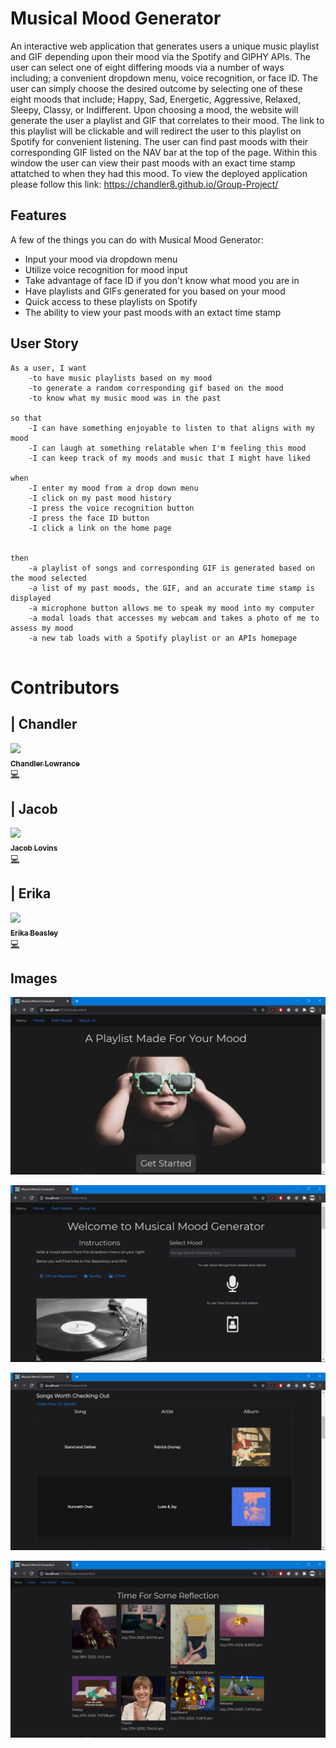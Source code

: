 # Musical Mood Generator

An interactive web application that generates users a unique music playlist and GIF depending upon their mood via the Spotify and GIPHY APIs. The user can select one of eight differing moods via a number of ways including; a convenient dropdown menu, voice recognition, or face ID. The user can simply choose the desired outcome by selecting one of these eight moods that include; Happy, Sad, Energetic, Aggressive, Relaxed, Sleepy, Classy, or Indifferent. Upon choosing a mood, the website will generate the user a playlist and GIF that correlates to their mood. The link to this playlist will be clickable and will redirect the user to this playlist on Spotify for convenient listening. The user can find past moods with their corresponding GIF listed on the NAV bar at the top of the page. Within this window the user can view their past moods with an exact time stamp attatched to when they had this mood. To view the deployed application please follow this link: https://chandler8.github.io/Group-Project/

## Features

A few of the things you can do with Musical Mood Generator:

* Input your mood via dropdown menu
* Utilize voice recognition for mood input 
* Take advantage of face ID if you don't know what mood you are in
* Have playlists and GIFs generated for you based on your mood
* Quick access to these playlists on Spotify
* The ability to view your past moods with an extact time stamp

## User Story

```
As a user, I want
    -to have music playlists based on my mood
    -to generate a random corresponding gif based on the mood
    -to know what my music mood was in the past

so that
    -I can have something enjoyable to listen to that aligns with my mood
    -I can laugh at something relatable when I'm feeling this mood
    -I can keep track of my moods and music that I might have liked 

when
    -I enter my mood from a drop down menu
    -I click on my past mood history
    -I press the voice recognition button
    -I press the face ID button
    -I click a link on the home page


then
    -a playlist of songs and corresponding GIF is generated based on the mood selected
    -a list of my past moods, the GIF, and an accurate time stamp is displayed
    -a microphone button allows me to speak my mood into my computer
    -a modal loads that accesses my webcam and takes a photo of me to assess my mood
    -a new tab loads with a Spotify playlist or an APIs homepage


```

# Contributors

| Chandler
------------ 

[<img src="https://avatars0.githubusercontent.com/u/65209786?s=400&u=cb17a056cc6e4ab1216a4b19a6d190d5a6727651&v=4" width="100px;"/><br /><sub><b>Chandler Lowrance</b></sub>](https://github.com/Chandler8)<br />[💻](https://github.com/Chandler8?tab=repositories "Repositories")

| Jacob
------------ 
[<img src="https://avatars1.githubusercontent.com/u/25386988?s=400&v=4" width="100px;"/><br /><sub><b>Jacob Lovins</b></sub>](https://github.com/jacoblovins)<br />[💻](https://github.com/jacoblovins?tab=repositories "Repositories")

| Erika
------------ 

[<img src="https://avatars0.githubusercontent.com/u/65298769?s=400&v=4" width="100px;"/><br /><sub><b>Erika Beasley</b></sub>](https://github.com/erikabeasley)<br />[💻](https://github.com/erikabeasley?tab=repositories "Repositories")

## Images

![](assets/images/Index1.JPG)

![](assets/images/Home1.JPG)

![](assets/images/Home2.JPG)

![](assets/images/Mood1.JPG)